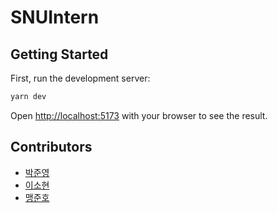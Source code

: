 # SNUIntern

## Getting Started

First, run the development server:

```bash
yarn dev
```

Open [http://localhost:5173](http://localhost:5173) with your browser to see the result.


## Contributors

- [박준영](https://github.com/iamparkj)
- [이소현](https://github.com/sohyunnlee)
- [맹준호](https://github.com/s3mng)
